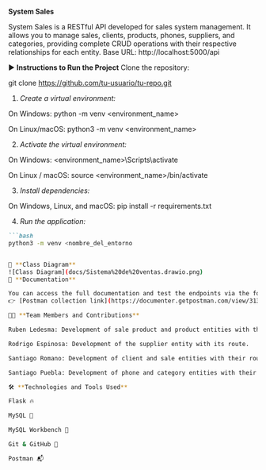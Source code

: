 **System Sales**


System Sales is a RESTful API developed for sales system management. It allows you to manage sales, clients, products, phones, suppliers, and categories, providing complete CRUD operations with their respective relationships for each entity.
Base URL: http://localhost:5000/api

▶️ **Instructions to Run the Project**
Clone the repository:

git clone https://github.com/tu-usuario/tu-repo.git

1. _Create a virtual environment:_

On Windows:
python -m venv <environment_name>

On Linux/macOS:
python3 -m venv <environment_name>

2. _Activate the virtual environment:_

On Windows:
<environment_name>\Scripts\activate

On Linux / macOS:
source <environment_name>/bin/activate

3. _Install dependencies:_

On Windows, Linux, and macOS:
pip install -r requirements.txt

4. _Run the application:_
```markdown
```bash
python3 -m venv <nombre_del_entorno


🧩 **Class Diagram**
![Class Diagram](docs/Sistema%20de%20ventas.drawio.png)
📄 **Documentation**

You can access the full documentation and test the endpoints via the following Postman link:
👉 [Postman collection link](https://documenter.getpostman.com/view/31369461/2sB2j689Yf))

🧑‍💻 **Team Members and Contributions**

Ruben Ledesma: Development of sale product and product entities with their routes.

Rodrigo Espinosa: Development of the supplier entity with its route.

Santiago Romano: Development of client and sale entities with their routes.

Santiago Puebla: Development of phone and category entities with their routes.

🛠️ **Technologies and Tools Used**

Flask 🔥

MySQL 🐬

MySQL Workbench 🧰

Git & GitHub 🔧

Postman 📬
